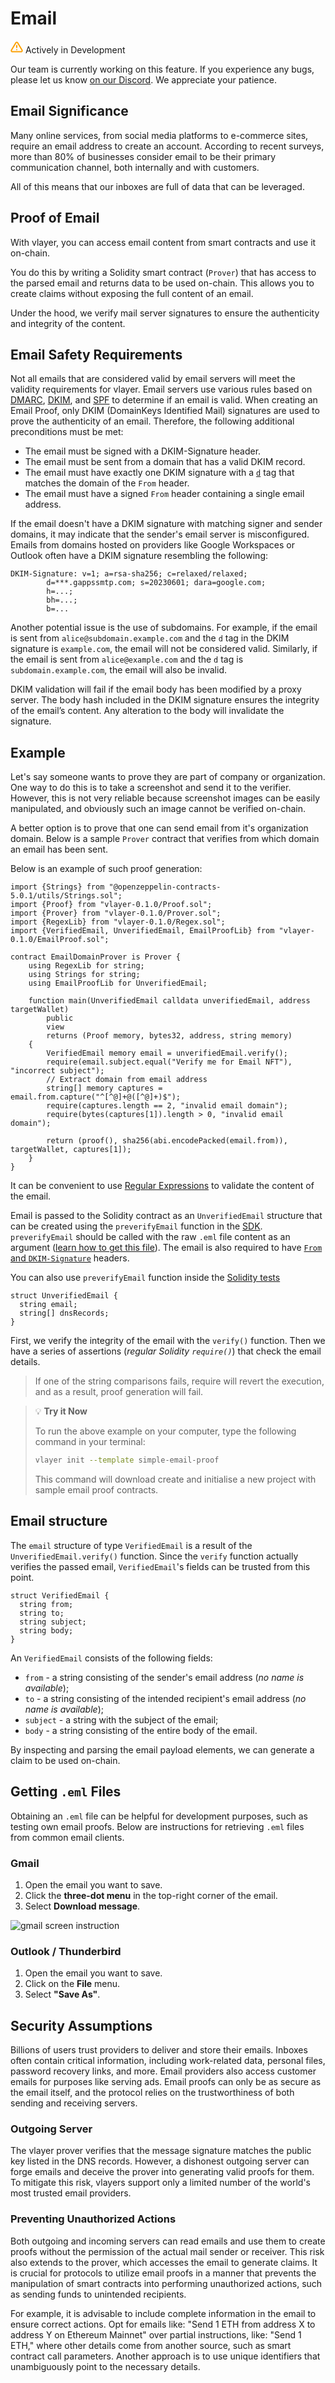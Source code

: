 # Email
<div class="feature-card feature-in-dev">
  <div class="title">
    <svg width="20" height="20" viewBox="0 0 20 20" fill="none" xmlns="http://www.w3.org/2000/svg">
    <path d="M8.57499 3.21665L1.51665 15C1.37113 15.252 1.29413 15.5377 1.29331 15.8288C1.2925 16.1198 1.3679 16.4059 1.51201 16.6588C1.65612 16.9116 1.86392 17.1223 2.11474 17.2699C2.36556 17.4174 2.65065 17.4968 2.94165 17.5H17.0583C17.3493 17.4968 17.6344 17.4174 17.8852 17.2699C18.136 17.1223 18.3439 16.9116 18.488 16.6588C18.6321 16.4059 18.7075 16.1198 18.7067 15.8288C18.7058 15.5377 18.6288 15.252 18.4833 15L11.425 3.21665C11.2764 2.97174 11.0673 2.76925 10.8176 2.62872C10.568 2.48819 10.2864 2.41437 9.99999 2.41437C9.71354 2.41437 9.43193 2.48819 9.18232 2.62872C8.93272 2.76925 8.72355 2.97174 8.57499 3.21665V3.21665Z" stroke="#FCA004" stroke-width="2" stroke-linecap="round" stroke-linejoin="round"/>
    <path d="M10 7.5V10.8333" stroke="#FCA004" stroke-width="2" stroke-linecap="round" stroke-linejoin="round"/>
    <path d="M10 14.1667H10.0083" stroke="#FCA004" stroke-width="2" stroke-linecap="round" stroke-linejoin="round"/>
    </svg>
    Actively in Development
  </div>
  <p>Our team is currently working on this feature. If you experience any bugs, please let us know <a href="https://discord.gg/JS6whdessP" target="_blank">on our Discord</a>. We appreciate your patience. </p>
</div>

## Email Significance
Many online services, from social media platforms to e-commerce sites, require an email address to create an account. According to recent surveys, more than 80% of businesses consider email to be their primary communication channel, both internally and with customers. 

All of this means that our inboxes are full of data that can be leveraged.

## Proof of Email
With vlayer, you can access email content from smart contracts and use it on-chain. 

You do this by writing a Solidity smart contract (`Prover`) that has access to the parsed email and returns data to be used on-chain. This allows you to create claims without exposing the full content of an email.

Under the hood, we verify mail server signatures to ensure the authenticity and integrity of the content.

## Email Safety Requirements

Not all emails that are considered valid by email servers will meet the validity requirements for vlayer.
Email servers use various rules based on [DMARC](https://dmarc.org/), [DKIM](https://datatracker.ietf.org/doc/html/rfc6376), and [SPF](https://datatracker.ietf.org/doc/html/rfc7208) to determine if an email is valid.
When creating an Email Proof, only DKIM (DomainKeys Identified Mail) signatures are used to prove the authenticity of an email. Therefore, the following additional preconditions must be met:

- The email must be signed with a DKIM-Signature header.
- The email must be sent from a domain that has a valid DKIM record.
- The email must have exactly one DKIM signature with a [`d`](https://datatracker.ietf.org/doc/html/rfc6376#section-3.5) tag that matches the domain of the `From` header.
- The email must have a signed `From` header containing a single email address.

If the email doesn't have a DKIM signature with matching signer and sender domains, it may indicate that the sender's email server is misconfigured.
Emails from domains hosted on providers like Google Workspaces or Outlook often have a DKIM signature resembling the following:
```
DKIM-Signature: v=1; a=rsa-sha256; c=relaxed/relaxed;
        d=***.gappssmtp.com; s=20230601; dara=google.com;
        h=...;
        bh=...;
        b=...
```

Another potential issue is the use of subdomains. 
For example, if the email is sent from `alice@subdomain.example.com` and the `d` tag in the DKIM signature is `example.com`, the email will not be considered valid.
Similarly, if the email is sent from `alice@example.com` and the `d` tag is `subdomain.example.com`, the email will also be invalid.

DKIM validation will fail if the email body has been modified by a proxy server. The body hash included in the DKIM signature ensures the integrity of the email’s content. Any alteration to the body will invalidate the signature.

## Example
Let's say someone wants to prove they are part of company or organization. One way to do this is to take a screenshot and send it to the verifier. However, this is not very reliable because screenshot images can be easily manipulated, and obviously such an image cannot be verified on-chain. 

A better option is to prove that one can send email from it's organization domain. Below is a sample `Prover` contract that verifies from which domain an email has been sent.

Below is an example of such proof generation:

```solidity
import {Strings} from "@openzeppelin-contracts-5.0.1/utils/Strings.sol";
import {Proof} from "vlayer-0.1.0/Proof.sol";
import {Prover} from "vlayer-0.1.0/Prover.sol";
import {RegexLib} from "vlayer-0.1.0/Regex.sol";
import {VerifiedEmail, UnverifiedEmail, EmailProofLib} from "vlayer-0.1.0/EmailProof.sol";

contract EmailDomainProver is Prover {
    using RegexLib for string;
    using Strings for string;
    using EmailProofLib for UnverifiedEmail;

    function main(UnverifiedEmail calldata unverifiedEmail, address targetWallet)
        public
        view
        returns (Proof memory, bytes32, address, string memory)
    {
        VerifiedEmail memory email = unverifiedEmail.verify();
        require(email.subject.equal("Verify me for Email NFT"), "incorrect subject");
        // Extract domain from email address
        string[] memory captures = email.from.capture("^[^@]+@([^@]+)$");
        require(captures.length == 2, "invalid email domain");
        require(bytes(captures[1]).length > 0, "invalid email domain");

        return (proof(), sha256(abi.encodePacked(email.from)), targetWallet, captures[1]);
    }
}
```

It can be convenient to use [Regular Expressions](/features/json-and-regex.md) to validate the content of the email.

Email is passed to the Solidity contract as an `UnverifiedEmail` structure that can be created using the `preverifyEmail` function in the [SDK](../javascript/javascript.md).
`preverifyEmail` should be called with the raw `.eml` file content as an argument ([learn how to get this file](/features/email.html#getting-eml-files)). The email is also required to have [`From` and `DKIM-Signature`](https://datatracker.ietf.org/doc/html/rfc6376) headers.

You can also use `preverifyEmail` function inside the [Solidity tests](../advanced/tests.md)

```solidity
struct UnverifiedEmail {
  string email;
  string[] dnsRecords;
}
```

First, we verify the integrity of the email with the `verify()` function. Then we have a series of assertions (*regular Solidity `require()`*) that check the email details. 

> If one of the string comparisons fails, require will revert the execution, and as a result, proof generation will fail.

> 💡 **Try it Now**
> 
> To run the above example on your computer, type the following command in your terminal:
> 
> ```bash
> vlayer init --template simple-email-proof
> ```
> 
> This command will download create and initialise a new project with sample email proof contracts.

## Email structure
The `email` structure of type `VerifiedEmail` is a result of the `UnverifiedEmail.verify()` function.
Since the `verify` function actually verifies the passed email, `VerifiedEmail`'s fields can be trusted from this point.    

```solidity
struct VerifiedEmail {
  string from;
  string to;
  string subject;
  string body;
}
```
An `VerifiedEmail` consists of the following fields:
- `from` - a string consisting of the sender's email address (*no name is available*);
- `to` - a string consisting of the intended recipient's email address (*no name is available*);
- `subject` - a string with the subject of the email;
- `body` - a string consisting of the entire body of the email.

By inspecting and parsing the email payload elements, we can generate a claim to be used on-chain.

## Getting `.eml` Files
Obtaining an `.eml` file can be helpful for development purposes, such as testing own email proofs. Below are instructions for retrieving `.eml` files from common email clients.

### Gmail
1. Open the email you want to save.
2. Click the **three-dot menu** in the top-right corner of the email.
3. Select **Download message**.

![gmail screen instruction](/static/vlayer-eml-1.gif)

### Outlook / Thunderbird
1. Open the email you want to save.
2. Click on the **File** menu.
3. Select **"Save As"**.

## Security Assumptions
Billions of users trust providers to deliver and store their emails. Inboxes often contain critical information, including work-related data, personal files, password recovery links, and more. Email providers also access customer emails for purposes like serving ads. Email proofs can only be as secure as the email itself, and the protocol relies on the trustworthiness of both sending and receiving servers.

### Outgoing Server
The vlayer prover verifies that the message signature matches the public key listed in the DNS records. However, a dishonest outgoing server can forge emails and deceive the prover into generating valid proofs for them. To mitigate this risk, vlayers support only a limited number of the world's most trusted email providers.

### Preventing Unauthorized Actions
Both outgoing and incoming servers can read emails and use them to create proofs without the permission of the actual mail sender or receiver. This risk also extends to the prover, which accesses the email to generate claims. It is crucial for protocols to utilize email proofs in a manner that prevents the manipulation of smart contracts into performing unauthorized actions, such as sending funds to unintended recipients.

For example, it is advisable to include complete information in the email to ensure correct actions. Opt for emails like: "Send 1 ETH from address X to address Y on Ethereum Mainnet" over partial instructions, like: "Send 1 ETH," where other details come from another source, such as smart contract call parameters. Another approach is to use unique identifiers that unambiguously point to the necessary details.
